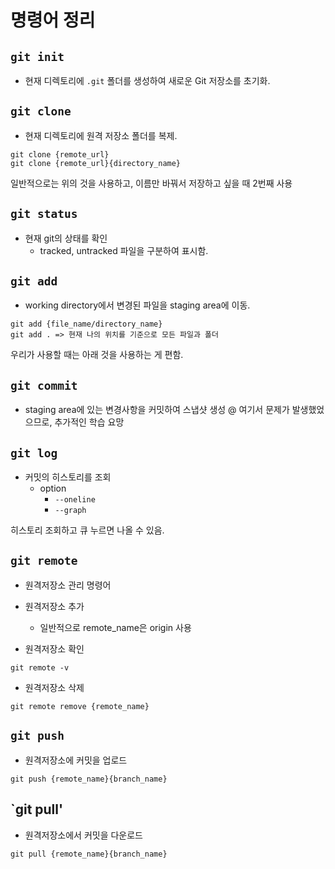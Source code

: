 # 명령어 정리

## `git init`
- 현재 디렉토리에 `.git` 폴더를 생성하여 새로운 Git 저장소를 초기화.

## `git clone`
- 현재 디렉토리에 원격 저장소 폴더를 복제.

```
git clone {remote_url}
git clone {remote_url}{directory_name}
```
일반적으로는 위의 것을 사용하고, 이름만 바꿔서 저장하고 싶을 때 2번째 사용


## `git status`
- 현재 git의 상태를 확인
    - tracked, untracked 파일을 구분하여 표시함.

## `git add`
- working directory에서 변경된 파일을 staging area에 이동.

```
git add {file_name/directory_name}
git add . => 현재 나의 위치를 기준으로 모든 파일과 폴더
```

우리가 사용할 때는 아래 것을 사용하는 게 편함. 

## `git commit`
- staging area에 있는 변경사항을 커밋하여 스냅샷 생성
@ 여기서 문제가 발생했었으므로, 추가적인 학습 요망

## `git log`
- 커밋의 히스토리를 조회
    - option
        - `--oneline`
        - `--graph`

히스토리 조회하고 큐 누르면 나올 수 있음.

## `git remote`
- 원격저장소 관리 명령어

- 원격저장소 추가
    - 일반적으로 remote_name은 origin 사용

- 원격저장소 확인
```
git remote -v
```

- 원격저장소 삭제
```
git remote remove {remote_name}
```

## `git push`

- 원격저장소에 커밋을 업로드
```
git push {remote_name}{branch_name}
```

## `git pull'
- 원격저장소에서 커밋을 다운로드
```
git pull {remote_name}{branch_name}


